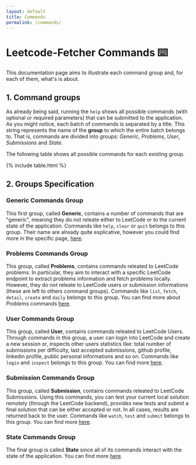 ```yaml
---
layout: default
title: Commands
permalink: /commands/
---
```


# Leetcode-Fetcher Commands ⌨️

This documentation page aims to illustrate each command group and, for each of them, what's is about.

## 1. Command groups

As already being said, running the `help` shows all possible commands (with optional or required parameters) that can be submitted to the application. As you might notice, each batch of commands is separated by a title. This string represents the name of the **group** to which the entire batch belongs to. That is, commands are divided into groups: *Generic*, *Problems*, *User*, *Submissions* and *State*. 

The following table shows all possible commands for each existing group.

{% include table.html %}

## 2. Groups Specification

### Generic Commands Group

This first group, called **Generic**, contains a number of commands that are "generic", meaning they do not releate either to LeetCode or to the current state of the application. Commands like `help`, `clear` or `quit` belongs to this group. Their name are already quite esplicative, however you could find more in the specific page, [here]({{site.baseurl}}/commands/generic/).

### Problems Commands Group

This group, called **Problems**, contains commands releated to LeetCode problems. In particular, they aim to interact with a specific LeetCode endpoint to extract problems information and fetch problems locally. However, they do not releate to LeetCode users or submission informations (these are left to others command groups). Commands like `list`, `fetch`, `detail`, `create` and `daily` belongs to this group. You can find more about *Problems* commands [here]({{site.baseurl}}/commands/problems/).

### User Commands Group

This group, called **User**, contains commands releated to LeetCode Users. Through commands in this group, a user can login into LeetCode and create a new session or, inspects other users statistics like: total number of submissions per difficulty, last accepted submissions, github profile, linkedin profile, public personal informations and so on. Commands like `login` and `inspect` belongs to this group. You can find more [here]({{site.baseurl}}/commands/user/).

### Submission Commands Group

This group, called **Submission**, contains commands releated to LeetCode Submissions. Using this commands, you can test your current local solution remotely (through the LeetCode backend), provides new tests and submit a final solution that can be either accepted or not. In all cases, results are returned back to the user. Commands like `watch`, `test` and `submit` belongs to this group. You can find more [here]({{site.baseurl}}/commands/submissions/).

### State Commands Group

The final group is called **State** since all of its commands interact with the state of the application. You can find more [here]({{site.baseurl}}/commands/state/).